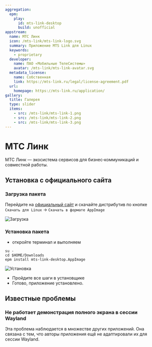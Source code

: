 ```yaml
---
aggregation:
  epm:
    play:
      id: mts-link-desktop
      build: unofficial
appstream:
  name: МТС Линк
  icon: /mts-link/mts-link-logo.svg
  summary: Приложение MTS Link для Linux
  keywords:
    - proprietary
  developer:
    name: ПАО «Мобильные ТелеСистемы»
    avatar: /mts-link/mts-link-avatar.svg
  metadata_license:
    name: Собственная
    link: https://mts-link.ru/legal/license-agreement.pdf
  url:
    homepage: https://mts-link.ru/application/
gallery:
  title: Галерея
  type: slider
  items:
    - src: /mts-link/mts-link-1.png
    - src: /mts-link/mts-link-2.png
    - src: /mts-link/mts-link-3.png
---
```


# МТС Линк

МТС Линк — экосистема сервисов для бизнес‑коммуникаций и совместной работы.

<AGWGallery />

<!--@include: @apps/_parts/install/content-epm-play.md-->

## Установка с официального сайта

### Загрузка пакета

Перейдите на [официальный сайт](https://mts-link.ru/application/) и скачайте дистрибутив по кнопке `Скачать для Linux` -> `Скачать в формате AppImage`

![Загрузка](/mts-link/mts-link-4.gif)

### Установка пакета

- откройте терминал и выполняем

```shell
su -
cd $HOME/Downloads
epm install mts-link-desktop.AppImage
```

![Установка](/mts-link/mts-link-5.gif)

- Пройдите все шаги в установщике
- Готово, приложение установлено.

## Известные проблемы

### Не работает демонстрация полного экрана в сессии Wayland

Эта проблема наблюдается в множестве других приложений. Она связана с тем, что авторы приложения ещё не адаптировали их для сессии Wayland.
